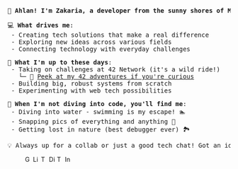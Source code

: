 <pre>
<b>👋 Ahlan! I'm Zakaria, a developer from the sunny shores of Morocco 🇲🇦 </b>
</pre>

<pre>
💻 <b>What drives me</b>:
 - Creating tech solutions that make a real difference
 - Exploring new ideas across various fields
 - Connecting technology with everyday challenges
</pre>

<pre>
🚀 <b>What I'm up to these days</b>:
 - Taking on challenges at 42 Network (it's a wild ride!)
   └─ 🔗 <a href="https://github.com/zelhajou/42cursus">Peek at my 42 adventures if you're curious</a>
 - Building big, robust systems from scratch
 - Experimenting with web tech possibilities
</pre>

<pre>
🌊 <b>When I'm not diving into code, you'll find me</b>:
 - Diving into water - swimming is my escape! 🏊
 - Snapping pics of everything and anything 📸
 - Getting lost in nature (best debugger ever) 🏞️
</pre>

<pre align="left">
💡 Always up for a collab or just a good tech chat! Got an idea? Let's make it happen!
</pre>

<blockquote>
<div>
 <a href="mailto:zelhajou@gmail.com">
     <img
       align="left"
       alt="Gmail"
       width="15px"
       src="https://cdn.simpleicons.org/gmail/000/fff"
     />
   </a>
   <a href="https://www.linkedin.com/in/zelhajou/">
     <img
       align="left"
       alt="Linkedin"
       width="15px"
       src="https://cdn.simpleicons.org/linkedin/000/fff"
     />
   </a>
   <a href="https://twitter.com/zelhajou">
     <img
       align="left"
       alt="Twitter"
       width="15px"
       src="https://cdn.simpleicons.org/x/000/fff"
     />
   </a>
   <a href="https://discord.com/users/aaaikrz">
     <img
       align="left"
       alt="Discord"
       width="15px"
       src="https://cdn.simpleicons.org/discord/000/fff"
     />
   </a>
   <a href="https://t.me/aaaikrz">
     <img
       align="left"
       alt="Telegram"
       width="15px"
       src="https://cdn.simpleicons.org/telegram/000/fff"
     />
   </a>
   <a href="https://www.instagram.com/aaaikrz/">
     <img
       align="left"
       alt="Instagram"
       width="15px"
       src="https://cdn.simpleicons.org/instagram/000/fff"
     />
   </a>
</div>
</blockquote>

